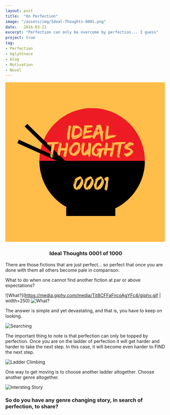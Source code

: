 ```yaml
---
layout: post
title:  "On Perfection"
image: "/assets/img/Ideal-Thoughts-0001.png"
date:   2016-03-21
excerpt: "Perfection can only be overcome by perfection... I guess"
project: true
tag:
- Perfection
- UglyStnace
- blog
- Motivation
- Novel
---
```

<img src="/assets/img/Ideal-Thoughts-0001.png" alt="0001 Ideal thoughts" />

<center><h3><b>Ideal Thoughts</b> 0001 of 1000</h3></center>

There are those fictions that are just perfect... so perfect that once you are done with them all others become pale in comparison.

What to do when one cannot find another fiction at par or above expectations?

![What?](https://media.giphy.com/media/Tit8CFFaFncoAgYFc4/giphy.gif | width=250)
<img src="https://media.giphy.com/media/Tit8CFFaFncoAgYFc4/giphy.gif" alt="What?" width="250" height="250"/>

The answer is simple and yet devastating, and that is, you have to keep on looking.

<img src="https://media.giphy.com/media/l2SpZkQ0XT1XtKus0/giphy.gif" alt="Searching" width="250" height="250" />

The important thing to note is that perfection can only be topped by perfection. Once you are on the ladder of perfection it will get harder and harder to take the next step. In this case, it will become even harder to FIND the next step.

<img src="https://media.giphy.com/media/Hnj1sTS0Mn56M/giphy.gif" alt="Ladder Climbing" width="250" height="250" />

One way to get moving is to choose another ladder altogether. Choose another genre altogether.

<img src="https://media.giphy.com/media/a5viI92PAF89q/giphy.gif" alt="Intersting Story" width="250" height="250" />

### So do you have any genre changing story, in search of perfection, to share?
